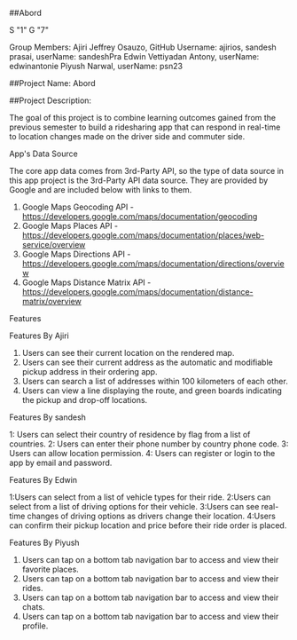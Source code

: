 
##Abord

S "1" G "7"

Group Members:
Ajiri Jeffrey Osauzo, GitHub Username: ajirios,
sandesh prasai, userName: sandeshPra
Edwin Vettiyadan Antony, userName: edwinantonie
Piyush Narwal, userName: psn23


##Project Name: Abord

##Project Description:

The goal of this project is to combine learning outcomes gained from the previous semester to build a ridesharing app that can respond in real-time to location changes made on the driver side and commuter side.


App's Data Source

The core app data comes from 3rd-Party API, so the type of data source in this app project is the 3rd-Party API data source. They are provided by Google and are included below with links to them.

1. Google Maps Geocoding API - https://developers.google.com/maps/documentation/geocoding
2. Google Maps Places API - https://developers.google.com/maps/documentation/places/web-service/overview
3. Google Maps Directions API - https://developers.google.com/maps/documentation/directions/overview
4. Google Maps Distance Matrix API - https://developers.google.com/maps/documentation/distance-matrix/overview



Features


Features By Ajiri


1. Users can see their current location on the rendered map.
2. Users can see their current address as the automatic and modifiable pickup address in their ordering app.
3. Users can search a list of addresses within 100 kilometers of each other.
4. Users can view a line displaying the route, and green boards indicating the pickup and drop-off locations.

Features By sandesh


1: Users can select their country of residence by flag from a list of countries. 
2: Users can enter their phone number by country phone code.
3: Users can allow location permission.
4: Users can register or login to the app by email and password.

Features By Edwin

1:Users can select from a list of vehicle types for their ride. 
2:Users can select from a list of driving options for their vehicle.
3:Users can see real-time changes of driving options as drivers change their location. 
4:Users can confirm their pickup location and price before their ride order is placed.


Features By Piyush 

1. Users can tap on a bottom tab navigation bar to access and view their favorite places. 
2. Users can tap on a bottom tab navigation bar to access and view their rides.
3. Users can tap on a bottom tab navigation bar to access and view their chats.
4. Users can tap on a bottom tab navigation bar to access and view their profile.
